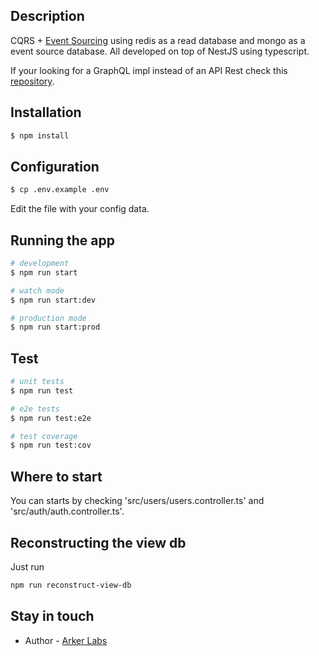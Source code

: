## Description

CQRS + [Event Sourcing](https://github.com/ArkerLabs/event-sourcing-nestjs) using redis as a read database and mongo as a event source database.
All developed on top of NestJS using typescript.

If your looking for a GraphQL impl instead of an API Rest check this [repository](https://github.com/ArkerLabs/event-sourcing-nestjs-graphql-example).

## Installation

```bash
$ npm install
```

## Configuration

```bash
$ cp .env.example .env
```

Edit the file with your config data.

## Running the app

```bash
# development
$ npm run start

# watch mode
$ npm run start:dev

# production mode
$ npm run start:prod
```

## Test

```bash
# unit tests
$ npm run test

# e2e tests
$ npm run test:e2e

# test coverage
$ npm run test:cov
```

## Where to start
You can starts by checking 'src/users/users.controller.ts' and 'src/auth/auth.controller.ts'.

## Reconstructing the view db

Just run 
```bash
npm run reconstruct-view-db
```

## Stay in touch

- Author - [Arker Labs](https://arkerlabs.com)
